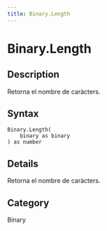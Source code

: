 ```yaml
---
title: Binary.Length
---
```


# Binary.Length


## Description

Retorna el nombre de caràcters.


## Syntax

```powerquery
Binary.Length(
    binary as binary
) as number
```


## Details

Retorna el nombre de caràcters.



## Category
Binary
